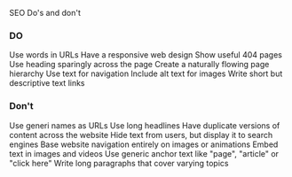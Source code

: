 SEO Do's and don't

### DO
Use words in URLs
Have a responsive web design
Show useful 404 pages
Use heading sparingly across the page
Create a naturally flowing page hierarchy
Use text for navigation
Include alt text for images
Write short but descriptive text links

### Don't
Use generi names as URLs
Use long headlines
Have duplicate versions of content across the website
Hide text from users, but display it to search engines
Base website navigation entirely on images or animations
Embed text in images and videos
Use generic anchor text like "page", "article" or "click here"
Write long paragraphs that cover varying topics
